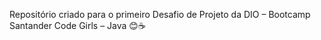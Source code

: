 Repositório criado para o primeiro Desafio de Projeto da DIO – Bootcamp Santander Code Girls – Java 😊:coffee:

